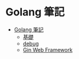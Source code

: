 # Golang 筆記
- [Golang 筆記](#golang-%E7%AD%86%E8%A8%98)
    - [基礎](basis.md)
    - [debug](delve.md)
    - [Gin Web Framework](gin.md)